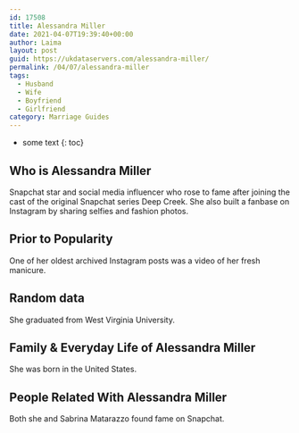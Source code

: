 ```yaml
---
id: 17508
title: Alessandra Miller
date: 2021-04-07T19:39:40+00:00
author: Laima
layout: post
guid: https://ukdataservers.com/alessandra-miller/
permalink: /04/07/alessandra-miller
tags:
  - Husband
  - Wife
  - Boyfriend
  - Girlfriend
category: Marriage Guides
---
```


* some text
{: toc}


## Who is Alessandra Miller
                  
                  
                  
Snapchat star and social media influencer who rose to fame after joining the cast of the original Snapchat series Deep Creek. She also built a fanbase on Instagram by sharing selfies and fashion photos.
                  
              
            
              
            
                
                
                
## Prior to Popularity
                  
                  
                  
One of her oldest archived Instagram posts was a video of her fresh manicure.
                  
              
            
              
            
                
                
                
## Random data
                  
                  
                  
She graduated from West Virginia University.
                  
              
            
              
            
                
                
                
## Family & Everyday Life of Alessandra Miller
                  
                  
                  
She was born in the United States. 
                  
              
            
              
            
                
                
                
## People Related With Alessandra Miller
                  
                  
                  
Both she and Sabrina Matarazzo found fame on Snapchat. 
                  
              
            
              
            
                
              
            
              
              
            
            
              
            
          
          
          